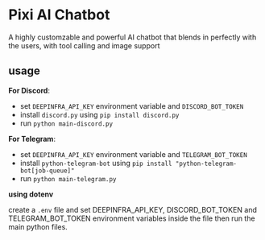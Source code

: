 # Pixi AI Chatbot

A highly customzable and powerful AI chatbot that blends in perfectly with the users, with tool calling and image support

## usage

**For Discord**:

- set `DEEPINFRA_API_KEY` environment variable and `DISCORD_BOT_TOKEN`
- install `discord.py` using `pip install discord.py`
- run `python main-discord.py`

**For Telegram**:

- set `DEEPINFRA_API_KEY` environment variable and `TELEGRAM_BOT_TOKEN`
- install `python-telegram-bot` using `pip install "python-telegram-bot[job-queue]"`
- run `python main-telegram.py`

**using dotenv**

create a `.env` file and set DEEPINFRA_API_KEY, DISCORD_BOT_TOKEN and TELEGRAM_BOT_TOKEN environment variables inside the file then run the main python files.
